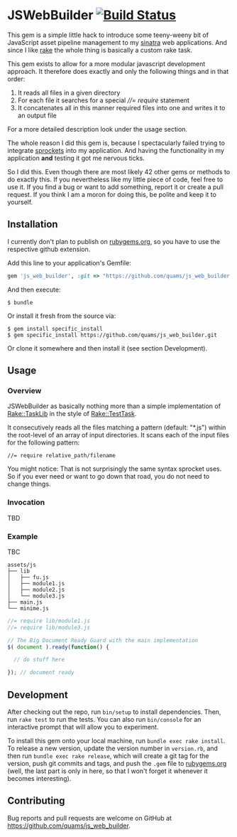 # JSWebBuilder [![Build Status](https://travis-ci.org/quams/js_web_builder.svg?branch=master)](https://travis-ci.org/quams/js_web_builder)

This gem is a simple little hack to introduce some teeny-weeny bit of JavaScript asset pipeline management to my [sinatra](http://www.sinatrarb.com/) web applications. And since I like [rake](http://rake.rubyforge.org/) the whole thing is basically a custom rake task.

This gem exists to allow for a more modular javascript development approach. It therefore does exactly and only the following things and in that order:

1. It reads all files in a given directory
2. For each file it searches for a special _//= require_ statement
3. It concatenates all in this manner required files into one and writes it to an output file

For a more detailed description look under the usage section.

The whole reason I did this gem is, because I spectacularly failed trying to integrate [sprockets](https://github.com/rails/sprockets) into my application. And having the functionality in my application **and** testing it got me nervous ticks.

So I did this. Even though there are most likely 42 other gems or methods to do exactly this. If you nevertheless like my little piece of code, feel free to use it. If you find a bug or want to add something, report it or create a pull request. If you think I am a moron for doing this, be polite and keep it to yourself.

## Installation

I currently don't plan to publish on [rubygems.org](https://rubygems.org), so you have to use the respective github extension.

Add this line to your application's Gemfile:

```ruby
gem 'js_web_builder', :git => "https://github.com/quams/js_web_builder.git"
```

And then execute:

    $ bundle

Or install it fresh from the source via:

    $ gem install specific_install
    $ gem specific_install https://github.com/quams/js_web_builder.git

Or clone it somewhere and then install it (see section Development).

## Usage

### Overview

JSWebBuilder as basically nothing more than a simple implementation of [Rake::TaskLib](http://rake.rubyforge.org/Rake/TaskLib.html) in the style of [Rake::TestTask](http://rake.rubyforge.org/Rake/TestTask.html).

It consecutively reads all the files matching a pattern (default: "\*.js") within the root-level of an array of input directories. It scans each of the input files for the following pattern:

    //= require relative_path/filename

You might notice: That is not surprisingly the same syntax sprocket uses. So if you ever need or want to go down that road, you do not need to change things.

### Invocation

TBD

### Example

TBC

    assets/js    
    ├── lib
    │   ├── fu.js
    │   ├── module1.js
    │   ├── module2.js
    │   └── module3.js
    ├── main.js
    └── minime.js

```javascript
//= require lib/module1.js
//= require lib/module3.js

// The Big Document Ready Guard with the main implementation
$( document ).ready(function() {

  // do stuff here

}); // document ready

```

## Development

After checking out the repo, run `bin/setup` to install dependencies. Then, run `rake test` to run the tests. You can also run `bin/console` for an interactive prompt that will allow you to experiment.

To install this gem onto your local machine, run `bundle exec rake install`. To release a new version, update the version number in `version.rb`, and then run `bundle exec rake release`, which will create a git tag for the version, push git commits and tags, and push the `.gem` file to [rubygems.org](https://rubygems.org) (well, the last part is only in here, so that I won't forget it whenever it becomes interesting).

## Contributing

Bug reports and pull requests are welcome on GitHub at https://github.com/quams/js_web_builder.

